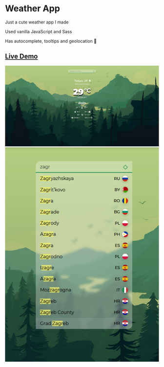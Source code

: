 # Weather App

Just a cute weather app I made

Used vanilla JavaScript and Sass

Has autocomplete, tooltips and geolocation 🤗

## [Live Demo](https://mat2ja.github.io/wetter/)

<img src='img/screenshot.png'>
<img src='img/screenshot3.png'>
